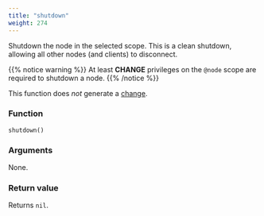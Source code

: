 ```yaml
---
title: "shutdown"
weight: 274
---
```


Shutdown the node in the selected scope. This is a clean shutdown, allowing all other nodes (and clients) to disconnect.

{{% notice warning %}}
At least **CHANGE** privileges on the `@node` scope are required to shutdown a node.
{{% /notice %}}

This function does *not* generate a [change](../../overview/changes).

### Function

`shutdown()`

### Arguments

None.

### Return value

Returns `nil`.
